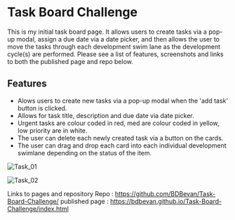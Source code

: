 # Task Board Challenge 
This is my initial task board page. It allows users to create tasks via a pop-up modal, assign a due date via a date picker, and then allows the user to move the tasks through each development swim lane as the development cycle(s) are performed.
Please see a list of features, screenshots and links to both the published page and repo below. 


## Features

- Alows users to create new tasks via a pop-up modal when the 'add task' button is clicked.
- Allows for task title, description and due date via date picker.
- Urgent tasks are colour coded in red, med are colour coded in yellow, low priority are in white.
- The user can delete each newly created task via a button on the cards.
- The user can drag and drop each card into each individual development swimlane depending on the status of the item.

![Task_01](https://github.com/BDBevan/Task-Board-Challenge/assets/47439436/abe88063-3072-4d5c-96aa-6526cbd55cf5)

![Task_02](https://github.com/BDBevan/Task-Board-Challenge/assets/47439436/a80fd117-7b38-45ac-9933-9d0c20331ba5)


Links to pages and repository
Repo : https://github.com/BDBevan/Task-Board-Challenge/
published page : https://bdbevan.github.io/Task-Board-Challenge/index.html
